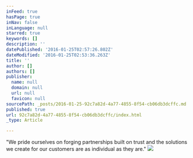 ```yaml
---
inFeed: true
hasPage: true
inNav: false
inLanguage: null
starred: true
keywords: []
description: ''
datePublished: '2016-01-25T02:57:26.802Z'
dateModified: '2016-01-25T02:53:36.263Z'
title: ''
author: []
authors: []
publisher:
  name: null
  domain: null
  url: null
  favicon: null
sourcePath: _posts/2016-01-25-92c7a82d-4a77-4855-8f54-cb06db3dcffc.md
published: true
url: 92c7a82d-4a77-4855-8f54-cb06db3dcffc/index.html
_type: Article

---
```

"We pride ourselves on forging partnerships built on trust and the solutions we create for our customers are as individual as they are."
![](https://the-grid-user-content.s3-us-west-2.amazonaws.com/97e5f7ab-2559-434c-94a1-5da5c5ef7e69.jpg)